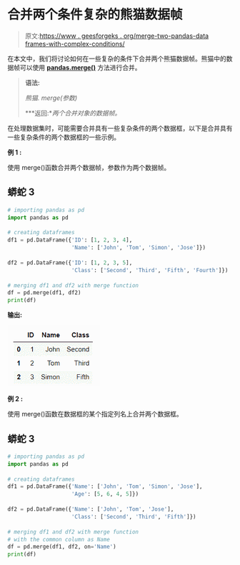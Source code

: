 # 合并两个条件复杂的熊猫数据帧

> 原文:[https://www . geesforgeks . org/merge-two-pandas-data frames-with-complex-conditions/](https://www.geeksforgeeks.org/merge-two-pandas-dataframes-with-complex-conditions/)

在本文中，我们将讨论如何在一些复杂的条件下合并两个熊猫数据帧。熊猫中的数据帧可以使用 [**pandas.merge()**](https://www.geeksforgeeks.org/python-pandas-merging-joining-and-concatenating/) 方法进行合并。

> **语法:**
> 
> *熊猫. merge(参数)*
> 
> ***返回:**两个合并对象的数据帧。*

在处理数据集时，可能需要合并具有一些复杂条件的两个数据框，以下是合并具有一些复杂条件的两个数据框的一些示例。

**例 1 :**

使用 merge()函数合并两个数据帧，参数作为两个数据帧。

## 蟒蛇 3

```py
# importing pandas as pd
import pandas as pd

# creating dataframes
df1 = pd.DataFrame({'ID': [1, 2, 3, 4], 
                    'Name': ['John', 'Tom', 'Simon', 'Jose']})

df2 = pd.DataFrame({'ID': [1, 2, 3, 5], 
                    'Class': ['Second', 'Third', 'Fifth', 'Fourth']})

# merging df1 and df2 with merge function
df = pd.merge(df1, df2)
print(df)
```

**输出:**

![](img/39246b420d40a74751793c614ae693bc.png)

**例 2 :**

使用 merge()函数在数据框的某个指定列名上合并两个数据框。

## 蟒蛇 3

```py
# importing pandas as pd
import pandas as pd

# creating dataframes
df1 = pd.DataFrame({'Name': ['John', 'Tom', 'Simon', 'Jose'],
                    'Age': [5, 6, 4, 5]})

df2 = pd.DataFrame({'Name': ['John', 'Tom', 'Jose'],
                    'Class': ['Second', 'Third', 'Fifth']})

# merging df1 and df2 with merge function 
# with the common column as Name
df = pd.merge(df1, df2, on='Name')
print(df)
```